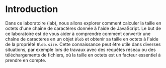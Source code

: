# Introduction

Dans ce laboratoire (lab), nous allons explorer comment calculer la taille en octets d'une chaîne de caractères donnée à l'aide de JavaScript. Le but de ce laboratoire est de vous aider à comprendre comment convertir une chaîne de caractères en un objet `Blob` et obtenir sa taille en octets à l'aide de la propriété `Blob.size`. Cette connaissance peut être utile dans diverses situations, par exemple lors de travaux avec des requêtes réseau ou des téléchargements de fichiers, où la taille en octets est un facteur essentiel à prendre en compte.
